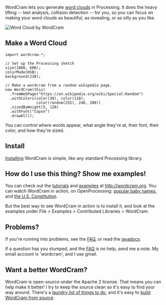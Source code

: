 WordCram lets you generate [word
clouds](http://images.google.com/images?q=word+cloud) in Processing.
It does the heavy lifting -- text analysis, collision detection -- for
you, so you can focus on making your word clouds as beautiful, as
revealing, or as silly as you like.

![Word Cloud by
WordCram](https://github.com/danbernier/WordCram/raw/master/wordcram.png)

## Make a Word Cloud

    import wordcram.*;

    // Set up the Processing sketch
    size(1000, 600);
    colorMode(HSB);
    background(230);

    // Make a wordcram from a random wikipedia page.
    new WordCram(this)
      .fromWebPage("https://en.wikipedia.org/wiki/Special:Random")
      .withColors(color(30), color(110),
                  color(random(255), 240, 200))
      .sizedByWeight(5, 120)
      .withFont("Copse")
      .drawAll();

You can control where words appear, what angle they're at, their font,
their color, and how they're sized.

## Install

[Installing](https://github.com/danbernier/WordCram/wiki/Install)
WordCram is simple, like any standard Processing library.

## How do I use this thing? Show me examples!

You can check out the
[tutorials](http://wordcram.org/category/tutorial/) and
[examples](http://wordcram.org/category/examples/) at
http://wordcram.org. You can watch WordCram in action, on
OpenProcessing: [popular baby
names](http://openprocessing.org/visuals/?visualID=12562), and [the
U.S. Constitution](http://openprocessing.org/visuals/?visualID=12413).

But the best way to see WordCram in action is to install it, and look
at the examples under File > Examples > Contributed Libraries > WordCram.

## Problems?

If you're running into problems, see the
[FAQ](https://github.com/danbernier/WordCram/wiki/FAQ), or read the
[javadocs](http://danbernier.github.com/WordCram/javadoc/).

If a question has you stumped, and the
[FAQ](https://github.com/danbernier/WordCram/wiki/FAQ) is no help,
send me a note. My email account is 'wordcram', and I use gmail.

## Want a better WordCram?

WordCram is open-source under the Apache 2 license. That means you can
help make it better! I try to keep the source clean so it's easy to
find your way around. There's a [laundry list of things to
do](https://github.com/danbernier/WordCram/wiki/ToDos), and it's easy to
[build WordCram from
source](https://github.com/danbernier/WordCram/wiki/Build).
